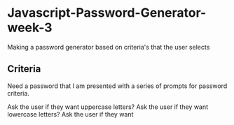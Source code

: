 # Javascript-Password-Generator-week-3

Making a password generator based on criteria's that the user selects

## Criteria

Need a password that I am presented with a series of prompts for password criteria.

Ask the user if they want uppercase letters?
Ask the user if they want lowercase letters?
Ask the user if they want
